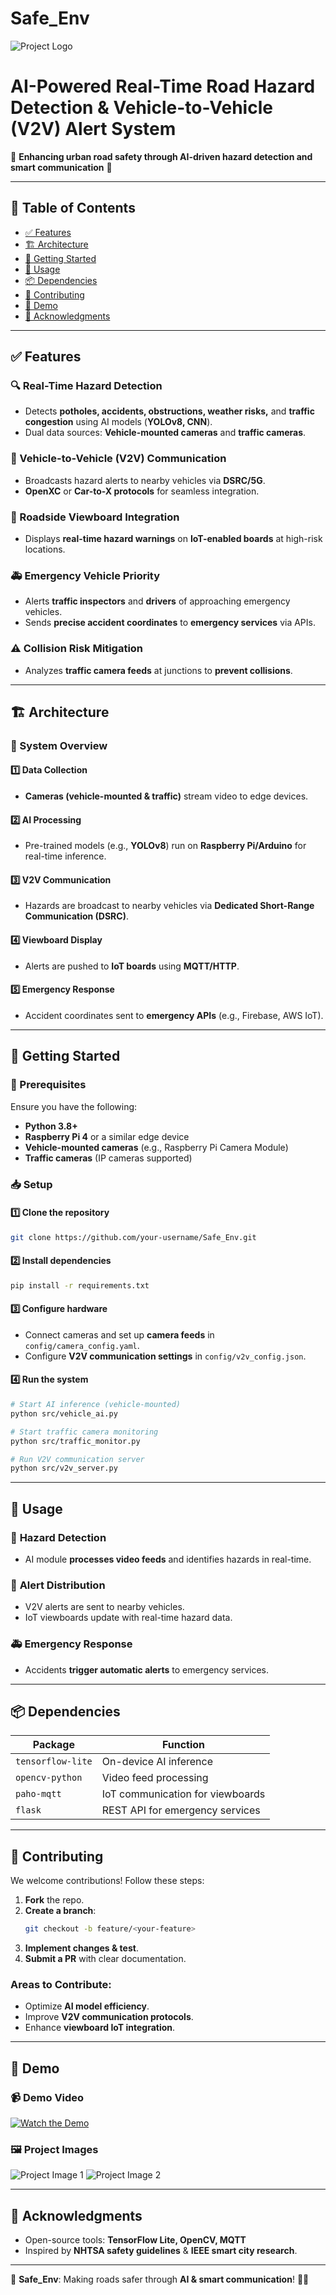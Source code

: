 # Safe_Env

![Project Logo](assets/logo.png)

# AI-Powered Real-Time Road Hazard Detection & Vehicle-to-Vehicle (V2V) Alert System

🚗 **Enhancing urban road safety through AI-driven hazard detection and smart communication** 🚦

---

## 📖 Table of Contents

- [✅ Features](#-features)
- [🏗️ Architecture](#%EF%B8%8F-architecture)
- [🚀 Getting Started](#-getting-started)
- [🔧 Usage](#-usage)
- [📦 Dependencies](#-dependencies)
- [🤝 Contributing](#-contributing)
- [🎥 Demo](#-demo)
- [🙌 Acknowledgments](#-acknowledgments)

---

## ✅ Features

### 🔍 Real-Time Hazard Detection
- Detects **potholes, accidents, obstructions, weather risks,** and **traffic congestion** using AI models (**YOLOv8, CNN**).
- Dual data sources: **Vehicle-mounted cameras** and **traffic cameras**.

### 🚗 Vehicle-to-Vehicle (V2V) Communication
- Broadcasts hazard alerts to nearby vehicles via **DSRC/5G**.
- **OpenXC** or **Car-to-X protocols** for seamless integration.

### 📢 Roadside Viewboard Integration
- Displays **real-time hazard warnings** on **IoT-enabled boards** at high-risk locations.

### 🚑 Emergency Vehicle Priority
- Alerts **traffic inspectors** and **drivers** of approaching emergency vehicles.
- Sends **precise accident coordinates** to **emergency services** via APIs.

### ⚠️ Collision Risk Mitigation
- Analyzes **traffic camera feeds** at junctions to **prevent collisions**.

---

## 🏗️ Architecture

### 🔹 System Overview

#### 1️⃣ **Data Collection**
- **Cameras (vehicle-mounted & traffic)** stream video to edge devices.

#### 2️⃣ **AI Processing**
- Pre-trained models (e.g., **YOLOv8**) run on **Raspberry Pi/Arduino** for real-time inference.

#### 3️⃣ **V2V Communication**
- Hazards are broadcast to nearby vehicles via **Dedicated Short-Range Communication (DSRC)**.

#### 4️⃣ **Viewboard Display**
- Alerts are pushed to **IoT boards** using **MQTT/HTTP**.

#### 5️⃣ **Emergency Response**
- Accident coordinates sent to **emergency APIs** (e.g., Firebase, AWS IoT).

---

## 🚀 Getting Started

### 🔧 Prerequisites

Ensure you have the following:
- **Python 3.8+**
- **Raspberry Pi 4** or a similar edge device
- **Vehicle-mounted cameras** (e.g., Raspberry Pi Camera Module)
- **Traffic cameras** (IP cameras supported)

### 📥 Setup

#### 1️⃣ **Clone the repository**
```bash
git clone https://github.com/your-username/Safe_Env.git
```

#### 2️⃣ **Install dependencies**
```bash
pip install -r requirements.txt
```

#### 3️⃣ **Configure hardware**
- Connect cameras and set up **camera feeds** in `config/camera_config.yaml`.
- Configure **V2V communication settings** in `config/v2v_config.json`.

#### 4️⃣ **Run the system**
```bash
# Start AI inference (vehicle-mounted)
python src/vehicle_ai.py

# Start traffic camera monitoring
python src/traffic_monitor.py

# Run V2V communication server
python src/v2v_server.py
```

---

## 🔧 Usage

### 🎥 **Hazard Detection**
- AI module **processes video feeds** and identifies hazards in real-time.

### 📡 **Alert Distribution**
- V2V alerts are sent to nearby vehicles.
- IoT viewboards update with real-time hazard data.

### 🚑 **Emergency Response**
- Accidents **trigger automatic alerts** to emergency services.

---

## 📦 Dependencies

| Package | Function |
|---------|----------|
| `tensorflow-lite` | On-device AI inference |
| `opencv-python` | Video feed processing |
| `paho-mqtt` | IoT communication for viewboards |
| `flask` | REST API for emergency services |

---

## 🤝 Contributing

We welcome contributions! Follow these steps:

1. **Fork** the repo.
2. **Create a branch**:
   ```bash
   git checkout -b feature/<your-feature>
   ```
3. **Implement changes & test**.
4. **Submit a PR** with clear documentation.

### Areas to Contribute:
- Optimize **AI model efficiency**.
- Improve **V2V communication protocols**.
- Enhance **viewboard IoT integration**.

---

## 🎥 Demo

### 📹 **Demo Video**
[![Watch the Demo](assets/demo1.jpg)](https://your-video-link.com)

### 🖼️ **Project Images**
![Project Image 1](assets/demo1.jpg)
![Project Image 2](assets/demo2.jpg)

---

## 🙌 Acknowledgments

- Open-source tools: **TensorFlow Lite, OpenCV, MQTT**
- Inspired by **NHTSA safety guidelines** & **IEEE smart city research**.

---

🚀 **Safe_Env**: Making roads safer through **AI & smart communication**! 🚗💡


